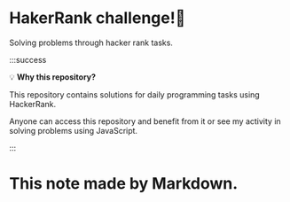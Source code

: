# HakerRank challenge!:tada:

Solving problems through hacker rank tasks.




:::success

:bulb: **Why this repository?**

This repository contains solutions for daily programming tasks using HackerRank.

Anyone can access this repository and benefit from it or see my activity in solving problems using JavaScript.

:::


# This note made by Markdown.

